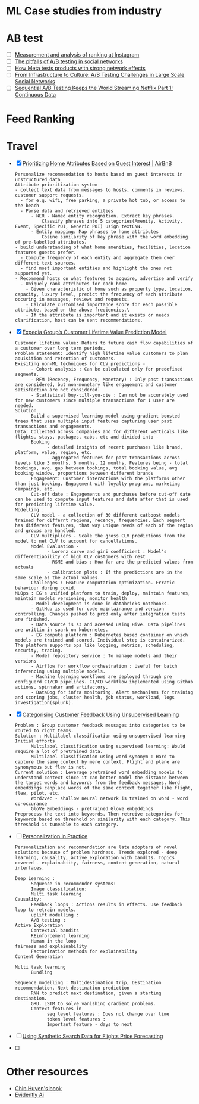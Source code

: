 # ML Case studies from industry

# AB test
- [ ] [Measurement and analysis of ranking at Instagram](https://www.facebook.com/watch/?v=1856120757994353)
- [ ] [The pitfalls of A/B testing in social networks](https://tech.okcupid.com/the-pitfalls-of-a-b-testing-in-social-networks-17d631d7b20d)
- [ ] [How Meta tests products with strong network effects](https://medium.com/@AnalyticsAtMeta/how-meta-tests-products-with-strong-network-effects-96003a056c2c)
- [ ] [From Infrastructure to Culture: A/B Testing Challenges in Large Scale Social Networks ](dl.acm.org/doi/10.1145/2783258.2788602)
- [ ] [Sequential A/B Testing Keeps the World Streaming Netflix Part 1: Continuous Data](https://netflixtechblog.com/sequential-a-b-testing-keeps-the-world-streaming-netflix-part-1-continuous-data-cba6c7ed49df)
# Feed Ranking



# Travel
- [x] [Prioritizing Home Attributes Based on Guest Interest | AirBnB](https://medium.com/airbnb-engineering/prioritizing-home-attributes-based-on-guest-interest-3c49b827e51a)

      Personalize recommendation to hosts based on guest interests in unstructured data
      Attribute prioritization system -
      - collect text data from messages to hosts, comments in reviews, customer support requests.
        - for e.g. wifi, free parking, a private hot tub, or access to the beach
        - Parse data and retrieved entities
            - NER - Named entity recognition. Extract key phrases.
                Classify phrases into 5 categories(Amenity, Activity, Event, Specific POI, Generic POI) usign textCNN.
            - Entity mapping: Map phrases to home attributes
                Cosine similarity of key phrase with the word embedding of pre-labelled attributes.
      - build understanding of what home amenities, facilities, location features guests prefer.
        - Compute frequency of each entity and aggregate them over different text sources.
        - find most important entities and highlight the ones not supported yet.
      - Recommend hosts on what features to acquire, advertise and verify
        - Uniquely rank attributes for each home
          - Given characteristic of home such as property type, location, capacity, luxury level, predict the frequency of each attribute occuring in messages, reviews and requests.
          - Calculate customised importance score for each possible attribute, based on the above freqiencies.\
          - If the attribute is important and it exists or needs clarification, host can be sent recommendations.
- [x] [Expedia Group’s Customer Lifetime Value Prediction Model](https://medium.com/expedia-group-tech/expedia-groups-customer-lifetime-value-prediction-model-7927cdd44342)

      Customer lifetime value: Refers to future cash flow capabilities of a customer over long term periods.
      Problem statememt: Identify high lifetime value customers to plan aquisition and retention of customers.
      Exisiting non-ML techniques for CLV predictions -
            - Cohort analysis : Can be calculated only for predefined segmemts.
            - RFM (Recency, Frequency, Monetary) : Only past transactions are considered, but non-monetary like engagement and customer satisfaction are not considered.
            - Statistical buy-till-you-die : Can not be accurately used for new customers since multiple transactions for 1 user are needed.
      Solution
            Build a supervised learning model using gradient boosted trees that uses multiple input features capturing user past transactions and engagements.
      Data: Collected across companies and for different verticals like flights, stays, packages, cabs, etc and divided into -
            Booking
                  - detailed insights of recent purchases like brand, platform, value, region, etc.
                  - aggregated features for past transactions across levels like 3 months, 6 months, 12 months. Features being - total bookings, avg. gap between bookings, total booking value, avg booking window, proportions between different brands 
            Engagement: Customer interactions with the platforms other than just booking. Engagement with loyalty programs, marketing campaings, etc.
            Cut-off date : Engagements and purchases before cut-off date can be used to compute input features and data after that is used for predicting lifetime value.
      Modelling :
            CLV model - a collection of 30 different catboost models trained for differnt regions, recency, frequencies. Each segment has different features, that way unique needs of each of the region and groups are handled.
            CLV multipliers - Scale the gross CLV predictions from the model to net CLV to account for cancellations.
            Model Evaluation -
                  - Lorenz curve and gini coefficient : Model's differentiability of high CLV customers with rest
                  - RSME and bias : How far are the predicted values from actuals
                  - calibration plots : If the predictions are in the same scale as the actual values.
            Challenges : Feature computation optimization. Erratic behaviour during covid.
      MLOps : EG's unified platform to train, deploy, maintain features, maintain models versioning, monitor health
            - Model development is done in databricks notebooks.
            - GitHub is used for code maintainance and version controlling. Changes pushed to prod only after integration tests are finished.
            - Data source is s3 and acessed using Hive. Data pipelines are writtin in spark on kubernetes.
            - EG compute platform : Kubernetes based container on which models are trained and scored. Individual step is containarized. The platform supports ops like logging, metrics, scheduling, security, tracing.
            - Model repository service : To manage models and their versions
            - Airflow for workflow orchestration : Useful for batch inferencing using multiple models.
            - Machine learning workflows are deployed through pre configuerd CI/CD pipelines. CI/CD workflow implemented using Github actions, spinnaker and artifactory.
            - DataDog for infra monitoring. Alert mechanisms for training and scoring jobs, cluster health, job status, workload, logs investigation(splunk).
       
- [x] [Categorising Customer Feedback Using Unsupervised Learning](https://medium.com/expedia-group-tech/categorising-customer-feedback-using-unsupervised-learning-8608c1e62d48)

      Problem : Group customer feedback messages into categories to be routed to right teams.
      Solution : Multilabel classification using unsupervised learning
      Initial efforts
            Multilabel classification using supervised learning: Would require a lot of pretrained data.
            Multilabel classification using word synonym : Hard to capture the same context by mere context. Flight and plane are synonymous but flew is not.
      Current solution : Leverage pretrained word embedding models to understand context since it can better model the distance between the target words and keywords from the feedback messages. Word embeddings canplace words of the same context together like flight, flew, pilot, etc.
            Word2vec - shallow neural network is trained on word - word co-occurance
            GloVe Embeddings - pretrained GloVe embeddings
      Preprocess the text into keywords. Then retreive categories for keywords based on threshold on similarity with each category. This threshold is tuneable to each category.
            
- [ ] [Personalization in Practice](https://booking.ai/personalization-in-practice-2bb4bc680eb3)

      Personalization and recommendation are late adopters of novel solutions because of problem hardness. Trends explored - deep learning, causality, active exploration with bandits. Topics covered - explainabiity, fairness, content generation, natural interfaces.

      Deep Learning :
            Sequence in recommender systems:
            Image classification:
            Multi task learning
      Causality:
            Feedback loops : Actions results in effects. Use feedback loop to retrain models.
            uplift modelling :
            A/B testing :
      Active Exploration
            Contextual bandits
            REinforcement learning
            Human in the loop
      fairness and explainability
            Factorization methods for explainability
      Content Generation

      Multi task learning
            Bundling

      Sequence modelling : Multidestination trip, DEstination recommendation. Next destination prediction
            RNN to predict next destination, given a starting destination.
            GRU. LSTM to solve vanishing gradient problems.
            Context features in
                  seq level features : Does not change over time
                  token level features :
                  Important feature - days to next
      
- [ ] [Using Synthetic Search Data for Flights Price Forecasting](https://medium.com/expedia-group-tech/using-synthetic-search-data-for-flights-price-forecasting-4cf3277afdaf)

      
- [ ] 

# Other resources
- [Chip Huyen's book](https://github.com/chiphuyen/machine-learning-systems-design/blob/master/content/case-studies.md)
- [Evidently Ai](https://www.evidentlyai.com/ml-system-design)
